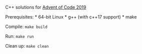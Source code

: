 C++ solutions for [Advent of Code 2019](https://adventofcode.com/2019)

Prerequisites:
    * 64-bit Linux
    * g++ (with c++17 support)
    * make

Compile:
    `make build`

Run:
    `make run`

Clean up:
    `make clean`

